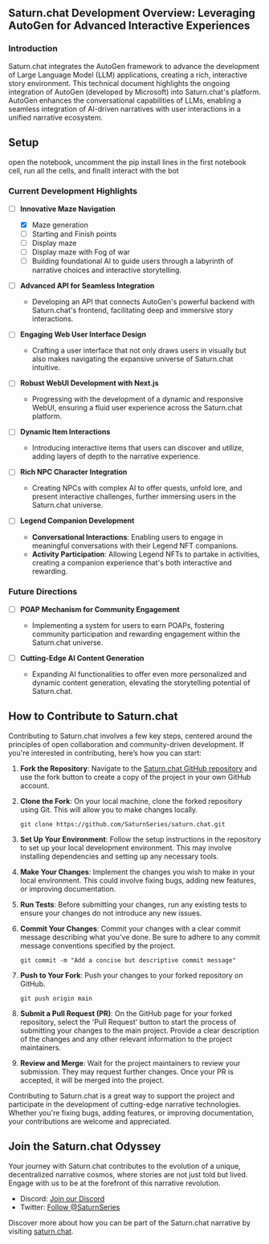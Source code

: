 ## Saturn.chat Development Overview: Leveraging AutoGen for Advanced Interactive Experiences

### Introduction
Saturn.chat integrates the AutoGen framework to advance the development of Large Language Model (LLM) applications, creating a rich, interactive story environment. This technical document highlights the ongoing integration of AutoGen (developed by Microsoft) into Saturn.chat's platform. AutoGen enhances the conversational capabilities of LLMs, enabling a seamless integration of AI-driven narratives with user interactions in a unified narrative ecosystem.


## Setup

open the notebook, uncomment the pip install lines in the first notebook cell, run all the cells, and finallt interact with the bot

### Current Development Highlights

- [ ] **Innovative Maze Navigation**
  - [x] Maze generation
  - [ ] Starting and Finish points
  - [ ] Display maze
  - [ ] Display maze with Fog of war
  - [ ] Building foundational AI to guide users through a labyrinth of narrative choices and interactive storytelling.

- [ ] **Advanced API for Seamless Integration**
  - Developing an API that connects AutoGen's powerful backend with Saturn.chat's frontend, facilitating deep and immersive story interactions.

- [ ] **Engaging Web User Interface Design**
  - Crafting a user interface that not only draws users in visually but also makes navigating the expansive universe of Saturn.chat intuitive.

- [ ] **Robust WebUI Development with Next.js**
  - Progressing with the development of a dynamic and responsive WebUI, ensuring a fluid user experience across the Saturn.chat platform.

- [ ] **Dynamic Item Interactions**
  - Introducing interactive items that users can discover and utilize, adding layers of depth to the narrative experience.

- [ ] **Rich NPC Character Integration**
  - Creating NPCs with complex AI to offer quests, unfold lore, and present interactive challenges, further immersing users in the Saturn.chat universe.

- [ ] **Legend Companion Development**
  - **Conversational Interactions**: Enabling users to engage in meaningful conversations with their Legend NFT companions.
  - **Activity Participation**: Allowing Legend NFTs to partake in activities, creating a companion experience that's both interactive and rewarding.

### Future Directions

- [ ] **POAP Mechanism for Community Engagement**
  - Implementing a system for users to earn POAPs, fostering community participation and rewarding engagement within the Saturn.chat universe.

- [ ] **Cutting-Edge AI Content Generation**
  - Expanding AI functionalities to offer even more personalized and dynamic content generation, elevating the storytelling potential of Saturn.chat.
## How to Contribute to Saturn.chat

Contributing to Saturn.chat involves a few key steps, centered around the principles of open collaboration and community-driven development. If you're interested in contributing, here’s how you can start:

1. **Fork the Repository**: Navigate to the [Saturn.chat GitHub repository](https://github.com/SaturnSeries/saturn.chat) and use the fork button to create a copy of the project in your own GitHub account.

2. **Clone the Fork**: On your local machine, clone the forked repository using Git. This will allow you to make changes locally.

    ```
    git clone https://github.com/SaturnSeries/saturn.chat.git
    ```

3. **Set Up Your Environment**: Follow the setup instructions in the repository to set up your local development environment. This may involve installing dependencies and setting up any necessary tools.

4. **Make Your Changes**: Implement the changes you wish to make in your local environment. This could involve fixing bugs, adding new features, or improving documentation.

5. **Run Tests**: Before submitting your changes, run any existing tests to ensure your changes do not introduce any new issues.

6. **Commit Your Changes**: Commit your changes with a clear commit message describing what you've done. Be sure to adhere to any commit message conventions specified by the project.

    ```
    git commit -m "Add a concise but descriptive commit message"
    ```

7. **Push to Your Fork**: Push your changes to your forked repository on GitHub.

    ```
    git push origin main
    ```

8. **Submit a Pull Request (PR)**: On the GitHub page for your forked repository, select the 'Pull Request' button to start the process of submitting your changes to the main project. Provide a clear description of the changes and any other relevant information to the project maintainers.

9. **Review and Merge**: Wait for the project maintainers to review your submission. They may request further changes. Once your PR is accepted, it will be merged into the project.

Contributing to Saturn.chat is a great way to support the project and participate in the development of cutting-edge narrative technologies. Whether you're fixing bugs, adding features, or improving documentation, your contributions are welcome and appreciated.

## Join the Saturn.chat Odyssey

Your journey with Saturn.chat contributes to the evolution of a unique, decentralized narrative cosmos, where stories are not just told but lived. Engage with us to be at the forefront of this narrative revolution.

- Discord: [Join our Discord](https://discord.gg/XFDzJF9PdU)
- Twitter: [Follow @SaturnSeries](https://twitter.com/SaturnSeries)

Discover more about how you can be part of the Saturn.chat narrative by visiting [saturn.chat](http://saturn.chat).
